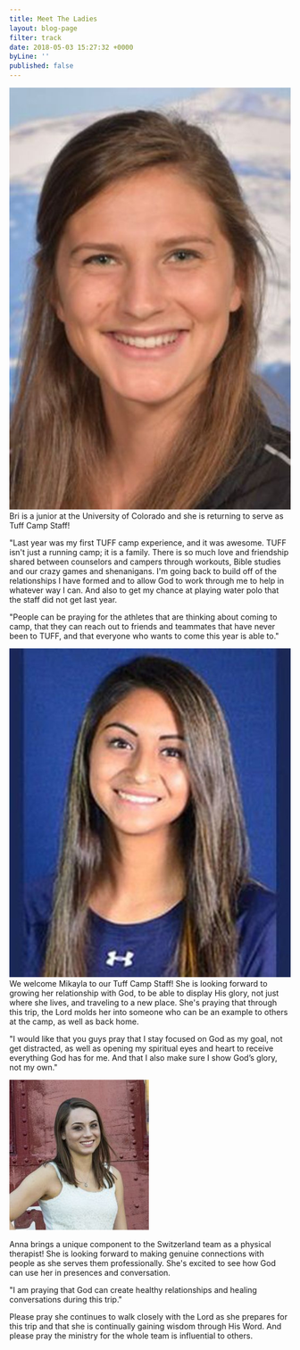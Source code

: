 ```yaml
---
title: Meet The Ladies
layout: blog-page
filter: track
date: 2018-05-03 15:27:32 +0000
byLine: ''
published: false
---
```

![](/uploads/2018/05/03/Schwartz_Brianna_2017.jpg)  
Bri is a junior at the University of Colorado and she is returning to serve as Tuff Camp Staff!

"Last year was my first TUFF camp experience, and it was awesome. TUFF isn't just a running camp; it is a family. There is so much love and friendship shared between counselors and campers through workouts, Bible studies and our crazy games and shenanigans. I'm going back to build off of the relationships I have formed and to allow God to work through me to help in whatever way I can. And also to get my chance at playing water polo that the staff did not get last year.

"People can be praying for the athletes that are thinking about coming to camp, that they can reach out to friends and teammates that have never been to TUFF, and that everyone who wants to come this year is able to."

![](/uploads/2018/05/03/Mikayla.jpg)  
We welcome Mikayla to our Tuff Camp Staff! She is looking forward to growing her relationship with God, to be able to display His glory, not just where she lives, and traveling to a new place. She's praying that through this trip, the Lord molds her into someone who can be an example to others at the camp, as well as back home.

"I would like that you guys pray that I stay focused on God as my goal, not get distracted, as well as opening my spiritual eyes and heart to receive everything God has for me. And that I also make sure I show God’s glory, not my own."

![](/uploads/2018/06/26/Anna.jpg)

Anna brings a unique component to the Switzerland team as a physical therapist! She is looking forward to making genuine connections with people as she serves them professionally. She's excited to see how God can use her in presences and conversation. 

"I am praying that God can create healthy relationships and healing conversations during this trip." 

Please pray she continues to walk closely with the Lord as she prepares for this trip and that she is continually gaining wisdom through His Word. And please pray the ministry for the whole team is influential to others.
